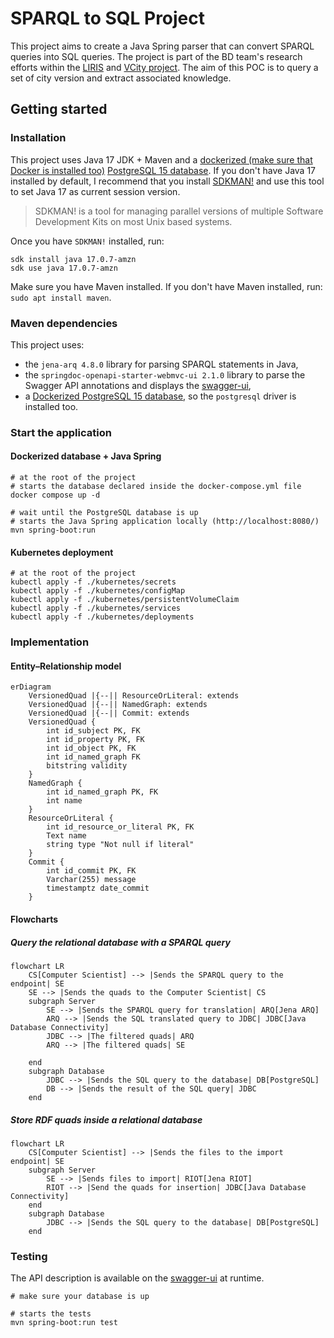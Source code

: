 # SPARQL to SQL Project
This project aims to create a Java Spring parser that can convert SPARQL queries into SQL queries.
The project is part of the BD team's research efforts within the [LIRIS](https://liris.cnrs.fr/) and [VCity project](https://projet.liris.cnrs.fr/vcity/).
The aim of this POC is to query a set of city version and extract associated knowledge.

## Getting started
### Installation
This project uses Java 17 JDK + Maven and a [dockerized (make sure that Docker is installed too)](https://www.docker.com/) [PostgreSQL 15 database](https://www.postgresql.org/docs/15/index.html).
If you don't have Java 17 installed by default, I recommend that you install [SDKMAN!](https://sdkman.io/) and use this tool to set Java 17 as current session version.

> SDKMAN! is a tool for managing parallel versions of multiple Software Development Kits on most Unix based systems.

Once you have `SDKMAN!` installed, run:
```shell
sdk install java 17.0.7-amzn
sdk use java 17.0.7-amzn
```

Make sure you have Maven installed. If you don't have Maven installed, run: `sudo apt install maven`.

### Maven dependencies
This project uses:
- the `jena-arq 4.8.0` library for parsing SPARQL statements in Java,
- the `springdoc-openapi-starter-webmvc-ui 2.1.0` library to parse the Swagger API annotations and displays the [swagger-ui](http://localhost:8080/swagger-ui/index.html),
- a [Dockerized PostgreSQL 15 database](https://www.postgresql.org/docs/15/index.html), so the `postgresql` driver is installed too.

### Start the application
#### Dockerized database + Java Spring

```shell
# at the root of the project
# starts the database declared inside the docker-compose.yml file
docker compose up -d

# wait until the PostgreSQL database is up
# starts the Java Spring application locally (http://localhost:8080/)
mvn spring-boot:run 
```
#### Kubernetes deployment

```shell
# at the root of the project
kubectl apply -f ./kubernetes/secrets
kubectl apply -f ./kubernetes/configMap
kubectl apply -f ./kubernetes/persistentVolumeClaim
kubectl apply -f ./kubernetes/services
kubectl apply -f ./kubernetes/deployments
```

### Implementation
#### Entity–Relationship model
```mermaid
erDiagram
    VersionedQuad |{--|| ResourceOrLiteral: extends
    VersionedQuad |{--|| NamedGraph: extends
    VersionedQuad |{--|| Commit: extends
    VersionedQuad {
        int id_subject PK, FK
        int id_property PK, FK
        int id_object PK, FK
        int id_named_graph FK
        bitstring validity
    }
    NamedGraph {
        int id_named_graph PK, FK
        int name
    }
    ResourceOrLiteral {
        int id_resource_or_literal PK, FK
        Text name
        string type "Not null if literal"
    }
    Commit {
        int id_commit PK, FK
        Varchar(255) message
        timestamptz date_commit
    }
```

#### Flowcharts
##### Query the relational database with a SPARQL query

```mermaid
flowchart LR
    CS[Computer Scientist] --> |Sends the SPARQL query to the endpoint| SE
    SE --> |Sends the quads to the Computer Scientist| CS 
    subgraph Server
        SE --> |Sends the SPARQL query for translation| ARQ[Jena ARQ]
        ARQ --> |Sends the SQL translated query to JDBC| JDBC[Java Database Connectivity]
        JDBC --> |The filtered quads| ARQ
        ARQ --> |The filtered quads| SE
        
    end
    subgraph Database
        JDBC --> |Sends the SQL query to the database| DB[PostgreSQL]
        DB --> |Sends the result of the SQL query| JDBC
    end
```

##### Store RDF quads inside a relational database

```mermaid
flowchart LR
    CS[Computer Scientist] --> |Sends the files to the import endpoint| SE
    subgraph Server
        SE --> |Sends files to import| RIOT[Jena RIOT]
        RIOT --> |Send the quads for insertion| JDBC[Java Database Connectivity]        
    end
    subgraph Database
        JDBC --> |Sends the SQL query to the database| DB[PostgreSQL]
    end
```

### Testing
The API description is available on the [swagger-ui](http://localhost:8080/swagger-ui/index.html) at runtime.

```shell
# make sure your database is up

# starts the tests
mvn spring-boot:run test
```
